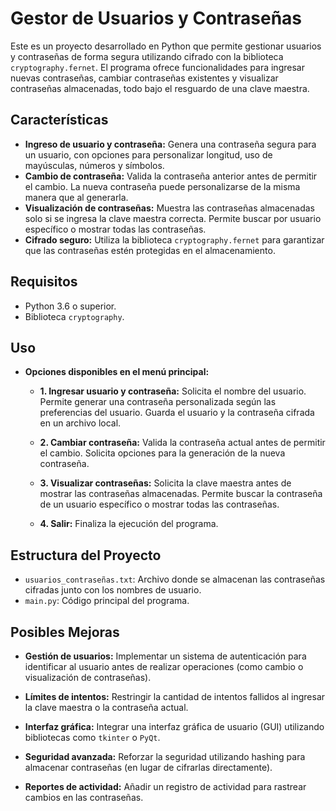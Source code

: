 # Gestor de Usuarios y Contraseñas

Este es un proyecto desarrollado en Python que permite gestionar usuarios y contraseñas de forma segura utilizando cifrado con la biblioteca `cryptography.fernet`. El programa ofrece funcionalidades para ingresar nuevas contraseñas, cambiar contraseñas existentes y visualizar contraseñas almacenadas, todo bajo el resguardo de una clave maestra.

## Características
- **Ingreso de usuario y contraseña:** Genera una contraseña segura para un usuario, con opciones para personalizar longitud, uso de mayúsculas, números y símbolos.
- **Cambio de contraseña:** Valida la contraseña anterior antes de permitir el cambio. La nueva contraseña puede personalizarse de la misma manera que al generarla.
- **Visualización de contraseñas:** Muestra las contraseñas almacenadas solo si se ingresa la clave maestra correcta. Permite buscar por usuario específico o mostrar todas las contraseñas.
- **Cifrado seguro:** Utiliza la biblioteca `cryptography.fernet` para garantizar que las contraseñas estén protegidas en el almacenamiento.

## Requisitos
- Python 3.6 o superior.
- Biblioteca `cryptography`.

## Uso
- **Opciones disponibles en el menú principal:**
   - **1. Ingresar usuario y contraseña:**
     Solicita el nombre del usuario.
     Permite generar una contraseña personalizada según las preferencias del usuario.
     Guarda el usuario y la contraseña cifrada en un archivo local.

   - **2. Cambiar contraseña:**
     Valida la contraseña actual antes de permitir el cambio.
     Solicita opciones para la generación de la nueva contraseña.

   - **3. Visualizar contraseñas:**
     Solicita la clave maestra antes de mostrar las contraseñas almacenadas.
     Permite buscar la contraseña de un usuario específico o mostrar todas las contraseñas.

   - **4. Salir:**
     Finaliza la ejecución del programa.

## Estructura del Proyecto
- `usuarios_contraseñas.txt`: Archivo donde se almacenan las contraseñas cifradas junto con los nombres de usuario.
- `main.py`: Código principal del programa.

## Posibles Mejoras
- **Gestión de usuarios:**
   Implementar un sistema de autenticación para identificar al usuario antes de realizar operaciones (como cambio o visualización de contraseñas).

- **Límites de intentos:**
   Restringir la cantidad de intentos fallidos al ingresar la clave maestra o la contraseña actual.

- **Interfaz gráfica:**
   Integrar una interfaz gráfica de usuario (GUI) utilizando bibliotecas como `tkinter` o `PyQt`.

- **Seguridad avanzada:**
   Reforzar la seguridad utilizando hashing para almacenar contraseñas (en lugar de cifrarlas directamente).

- **Reportes de actividad:**
   Añadir un registro de actividad para rastrear cambios en las contraseñas.

